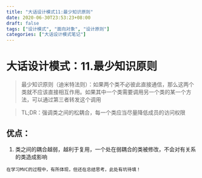 ```yaml
---
title: "大话设计模式11:最少知识原则"
date: 2020-06-30T23:53:23+08:00
draft: false
tags: ["设计模式", "面向对象", "设计原则"]
categories: ["大话设计模式笔记"]
---
```


# 大话设计模式：11.最少知识原则

> 最少知识原则（迪米特法则）：如果两个类不必彼此直接通信，那么这两个类就不应该直接相互作用。如果其中一个类需要调用另一个类的某一个方法，可以通过第三者转发这个调用

> TL;DR：强调类之间的松耦合，每一个类应当尽量降低成员的访问权限

## 优点：

1. 类之间的耦合越弱，越利于复用，一个处在弱耦合的类被修改，不会对有关系的类造成影响

```
在学习MVC的过程中，有所体现，但还在总结思考，此处有坑待填！
```
